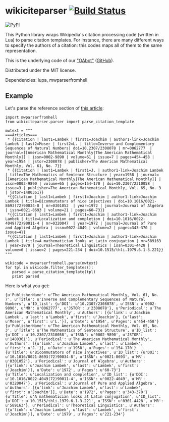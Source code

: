 wikiciteparser [![Build Status](https://travis-ci.org/dissemin/wikiciteparser.svg)](https://travis-ci.org/dissemin/wikiciteparser)
==============

[![PyPI](https://img.shields.io/pypi/v/wikiciteparser.svg)](https://pypi.python.org/pypi/wikiciteparser)

This Python library wraps Wikipedia's citation processing code (written in Lua) to
parse citation templates. For instance, there are many different ways to specify the
authors of a citation: this codes maps all of them to the same representation.

This is the underlying code of our ["OAbot"](https://tools.wmflabs.org/oabot/) ([GitHub](https://github.com/dissemin/oabot)).

Distributed under the MIT license.

Dependencies: lupa, mwparserfromhell

Example
-------

Let's parse the reference section of [this article](https://en.wikipedia.org/wiki/Joachim_Lambek):

    import mwparserfromhell
    from wikiciteparser.parser import parse_citation_template
    
    mwtext = """
    ===Articles===
     * {{Citation | last1=Lambek | first1=Joachim | author1-link=Joachim Lambek | last2=Moser | first2=L. | title=Inverse and Complementary Sequences of Natural Numbers| doi=10.2307/2308078 | mr=0062777  | journal=[[American Mathematical Monthly|The American Mathematical Monthly]] | issn=0002-9890 | volume=61 | issue=7 | pages=454–458 | year=1954 | jstor=2308078 | publisher=The American Mathematical Monthly, Vol. 61, No. 7}}
     * {{Citation | last1=Lambek | first1=J. | author1-link=Joachim Lambek | title=The Mathematics of Sentence Structure | year=1958 | journal=[[American Mathematical Monthly|The American Mathematical Monthly]] | issn=0002-9890 | volume=65 | pages=154–170 | doi=10.2307/2310058 | issue=3 | publisher=The American Mathematical Monthly, Vol. 65, No. 3 | jstor=1480361}}
     *{{Citation | last1=Lambek | first1=Joachim | author1-link=Joachim Lambek | title=Bicommutators of nice injectives | doi=10.1016/0021-8693(72)90034-8 | mr=0301052  | year=1972 | journal=Journal of Algebra | issn=0021-8693 | volume=21 | pages=60–73}}
     *{{Citation | last1=Lambek | first1=Joachim | author1-link=Joachim Lambek | title=Localization and completion | doi=10.1016/0022-4049(72)90011-4 | mr=0320047  | year=1972 | journal=Journal of Pure and Applied Algebra | issn=0022-4049 | volume=2 | pages=343–370 | issue=4}}
     *{{Citation | last1=Lambek | first1=Joachim | author1-link=Joachim Lambek | title=A mathematician looks at Latin conjugation | mr=589163  | year=1979 | journal=Theoretical Linguistics | issn=0301-4428 | volume=6 | issue=2 | pages=221–234 | doi=10.1515/thli.1979.6.1-3.221}}
    """
    
    wikicode = mwparserfromhell.parse(mwtext)
    for tpl in wikicode.filter_templates():
       parsed = parse_citation_template(tpl)
       print parsed

Here is what you get:

    {u'PublisherName': u'The American Mathematical Monthly, Vol. 61, No. 7', u'Title': u'Inverse and Complementary Sequences of Natural Numbers', u'ID_list': {u'DOI': u'10.2307/2308078', u'ISSN': u'0002-9890', u'MR': u'0062777', u'JSTOR': u'2308078'}, u'Periodical': u'The American Mathematical Monthly', u'Authors': [{u'link': u'Joachim Lambek', u'last': u'Lambek', u'first': u'Joachim'}, {u'last': u'Moser', u'first': u'L.'}], u'Date': u'1954', u'Pages': u'454-458'}
    {u'PublisherName': u'The American Mathematical Monthly, Vol. 65, No. 3', u'Title': u'The Mathematics of Sentence Structure', u'ID_list': {u'DOI': u'10.2307/2310058', u'ISSN': u'0002-9890', u'JSTOR': u'1480361'}, u'Periodical': u'The American Mathematical Monthly', u'Authors': [{u'link': u'Joachim Lambek', u'last': u'Lambek', u'first': u'J.'}], u'Date': u'1958', u'Pages': u'154-170'}
    {u'Title': u'Bicommutators of nice injectives', u'ID_list': {u'DOI': u'10.1016/0021-8693(72)90034-8', u'ISSN': u'0021-8693', u'MR': u'0301052'}, u'Periodical': u'Journal of Algebra', u'Authors': [{u'link': u'Joachim Lambek', u'last': u'Lambek', u'first': u'Joachim'}], u'Date': u'1972', u'Pages': u'60-73'}
    {u'Title': u'Localization and completion', u'ID_list': {u'DOI': u'10.1016/0022-4049(72)90011-4', u'ISSN': u'0022-4049', u'MR': u'0320047'}, u'Periodical': u'Journal of Pure and Applied Algebra', u'Authors': [{u'link': u'Joachim Lambek', u'last': u'Lambek', u'first': u'Joachim'}], u'Date': u'1972', u'Pages': u'343-370'}
    {u'Title': u'A mathematician looks at Latin conjugation', u'ID_list': {u'DOI': u'10.1515/thli.1979.6.1-3.221', u'ISSN': u'0301-4428', u'MR': u'589163'}, u'Periodical': u'Theoretical Linguistics', u'Authors': [{u'link': u'Joachim Lambek', u'last': u'Lambek', u'first': u'Joachim'}], u'Date': u'1979', u'Pages': u'221-234'}



